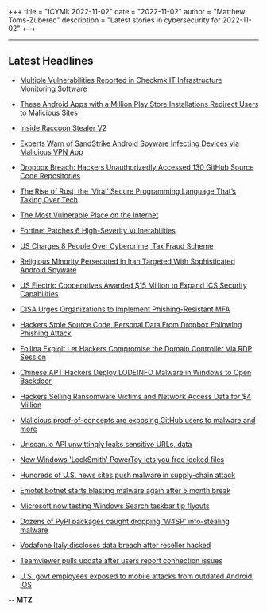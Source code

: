 +++
title = "ICYMI: 2022-11-02"
date = "2022-11-02"
author = "Matthew Toms-Zuberec"
description = "Latest stories in cybersecurity for 2022-11-02"
+++

---------------------------------------------------------------------------
## Latest Headlines
- [Multiple Vulnerabilities Reported in Checkmk IT Infrastructure Monitoring Software](https://thehackernews.com/2022/11/multiple-vulnerabilities-reported-in.html)

- [These Android Apps with a Million Play Store Installations Redirect Users to Malicious Sites](https://thehackernews.com/2022/11/these-android-apps-with-million-play.html)

- [Inside Raccoon Stealer V2](https://thehackernews.com/2022/11/inside-raccoon-stealer-v2.html)

- [Experts Warn of SandStrike Android Spyware Infecting Devices via Malicious VPN App](https://thehackernews.com/2022/11/experts-warn-of-sandstrike-android.html)

- [Dropbox Breach: Hackers Unauthorizedly Accessed 130 GitHub Source Code Repositories](https://thehackernews.com/2022/11/dropbox-breach-hackers-unauthorizedly.html)

- [The Rise of Rust, the ‘Viral’ Secure Programming Language That’s Taking Over Tech](https://www.wired.com/story/rust-secure-programming-language-memory-safe/)

- [The Most Vulnerable Place on the Internet](https://www.wired.com/story/submarine-internet-cables-egypt/)

- [Fortinet Patches 6 High-Severity Vulnerabilities](https://www.securityweek.com/fortinet-patches-6-high-severity-vulnerabilities)

- [US Charges 8 People Over Cybercrime, Tax Fraud Scheme](https://www.securityweek.com/us-charges-8-people-over-cybercrime-tax-fraud-scheme)

- [Religious Minority Persecuted in Iran Targeted With Sophisticated Android Spyware](https://www.securityweek.com/religious-minority-persecuted-iran-targeted-sophisticated-android-spyware)

- [US Electric Cooperatives Awarded $15 Million to Expand ICS Security Capabilities](https://www.securityweek.com/us-electric-cooperatives-awarded-15-million-expand-ics-security-capabilities)

- [CISA Urges Organizations to Implement Phishing-Resistant MFA](https://www.securityweek.com/cisa-urges-organizations-implement-phishing-resistant-mfa)

- [Hackers Stole Source Code, Personal Data From Dropbox Following Phishing Attack](https://www.securityweek.com/hackers-stole-source-code-personal-data-dropbox-following-phishing-attack)

- [Follina Exploit Let Hackers Compromise the Domain Controller Via RDP Session](https://cybersecuritynews.com/follina-exploit/)

- [Chinese APT Hackers Deploy LODEINFO Malware in Windows to Open Backdoor](https://cybersecuritynews.com/lodeinfo-malware/)

- [Hackers Selling Ransomware Victims and Network Access Data for $4 Million](https://cybersecuritynews.com/hackers-selling-ransomware/)

- [Malicious proof-of-concepts are exposing GitHub users to malware and more](https://portswigger.net/daily-swig/malicious-proof-of-concepts-are-exposing-github-users-to-malware-and-more)

- [Urlscan.io API unwittingly leaks sensitive URLs, data](https://portswigger.net/daily-swig/urlscan-io-api-unwittingly-leaks-sensitive-urls-data)

- [New Windows 'LockSmith' PowerToy lets you free locked files](https://www.bleepingcomputer.com/news/microsoft/new-windows-locksmith-powertoy-lets-you-free-locked-files/)

- [Hundreds of U.S. news sites push malware in supply-chain attack](https://www.bleepingcomputer.com/news/security/hundreds-of-us-news-sites-push-malware-in-supply-chain-attack/)

- [Emotet botnet starts blasting malware again after 5 month break](https://www.bleepingcomputer.com/news/security/emotet-botnet-starts-blasting-malware-again-after-5-month-break/)

- [Microsoft now testing Windows Search taskbar tip flyouts](https://www.bleepingcomputer.com/news/microsoft/microsoft-now-testing-windows-search-taskbar-tip-flyouts/)

- [Dozens of PyPI packages caught dropping 'W4SP' info-stealing malware](https://www.bleepingcomputer.com/news/security/dozens-of-pypi-packages-caught-dropping-w4sp-info-stealing-malware/)

- [Vodafone Italy discloses data breach after reseller hacked](https://www.bleepingcomputer.com/news/security/vodafone-italy-discloses-data-breach-after-reseller-hacked/)

- [Teamviewer pulls update after users report connection issues](https://www.bleepingcomputer.com/news/software/teamviewer-pulls-update-after-users-report-connection-issues/)

- [U.S. govt employees exposed to mobile attacks from outdated Android, iOS](https://www.bleepingcomputer.com/news/security/us-govt-employees-exposed-to-mobile-attacks-from-outdated-android-ios/)

**-- MTZ**